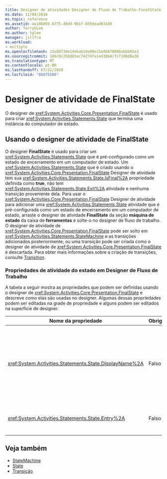 ```yaml
---
title: Designer de atividades Designer de Fluxo de Trabalho-FinalState
ms.date: 11/04/2016
ms.topic: reference
ms.assetid: aa186893-8775-40dd-981f-8593ead831d0
author: TerryGLee
ms.author: tglee
manager: jillfra
ms.workload:
- multiple
ms.openlocfilehash: 23e8973de1deba610a90e21edb870000abbb03e3
ms.sourcegitcommit: 186c0c250d85ac74274fa1e438b4c7c7108d8a36
ms.translationtype: MT
ms.contentlocale: pt-BR
ms.lasthandoff: 07/22/2020
ms.locfileid: "86875586"
---
```

# <a name="finalstate-activity-designer"></a>Designer de atividade de FinalState

O designer de <xref:System.Activities.Core.Presentation.FinalState> é usado para criar <xref:System.Activities.Statements.State> que termina uma instância do computador de estado.

## <a name="using-the-finalstate-activity-designer"></a>Usando o designer de atividade de FinalState

O designer **FinalState** é usado para criar um <xref:System.Activities.Statements.State> que é pré-configurado como um estado de encerramento em um computador de estado. Um <xref:System.Activities.Statements.State> que é criado usando o <xref:System.Activities.Core.Presentation.FinalState> Designer de atividade tem sua <xref:System.Activities.Statements.State.IsFinal%2A> propriedade definida como **true**, não tem <xref:System.Activities.Statements.State.Exit%2A> atividade e nenhuma transição proveniente dela. Para usar o <xref:System.Activities.Core.Presentation.FinalState> Designer de atividade para adicionar uma <xref:System.Activities.Statements.State> atividade que é pré-configurada como um estado de encerramento em um computador de estado, arraste o designer de atividade **FinalState** da seção **máquina de estado** da caixa de **ferramentas** e solte-o no designer de fluxo de trabalho. O designer de atividade de <xref:System.Activities.Core.Presentation.FinalState> pode ser solto em <xref:System.Activities.Statements.StateMachine> e as transições adicionados posteriormente; ou uma transição pode ser criada como o designer de atividade de <xref:System.Activities.Core.Presentation.FinalState> é descartada. Para obter mais informações sobre a criação de transições, consulte [Transition](../workflow-designer/transition-activity-designer.md).

### <a name="state-activity-properties-in-the-workflow-designer"></a>Propriedades de atividade do estado em Designer de Fluxo de Trabalho

A tabela a seguir mostra as propriedades que podem ser definidas usando o designer de <xref:System.Activities.Core.Presentation.FinalState> e descreve como elas são usadas no designer. Algumas dessas propriedades podem ser editadas na grade de propriedade e alguns podem ser editados na superfície de designer.

|Nome da propriedade|Obrigatório|Uso|
|-|--------------|-|
|<xref:System.Activities.Statements.State.DisplayName%2A>|Falso|Especifica o nome amigável do designer de atividade de <xref:System.Activities.Statements.State> no cabeçalho. O valor padrão é **State**. O valor pode ser editado na grade de propriedade ou diretamente no cabeçalho do designer de atividade. <xref:System.Activities.Statements.State.DisplayName%2A> é usado em navegação de rastreamento que é exibida na parte superior do designer de fluxo de trabalho.<br /><br /> Embora não seja necessário <xref:System.Activities.Statements.State.DisplayName%2A> restrita, é uma prática recomendada usar um.|
|<xref:System.Activities.Statements.State.Entry%2A>|Falso|Especifica a ação que ocorre quando esse estado é feito a transição para. Esse valor pode ser definido arrastando uma atividade da **caixa de ferramentas** e soltando-a na <xref:System.Activities.Statements.State.Entry%2A> seção do estado.|

## <a name="see-also"></a>Veja também

- [StateMachine](../workflow-designer/statemachine-activity-designer.md)
- [State](../workflow-designer/state-activity-designer.md)
- [Transição](../workflow-designer/transition-activity-designer.md)